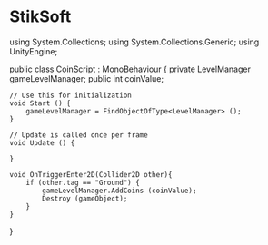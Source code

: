 # StikSoft

using System.Collections;
using System.Collections.Generic;
using UnityEngine;

public class CoinScript : MonoBehaviour {
	private LevelManager gameLevelManager;
	public int coinValue;

	// Use this for initialization
	void Start () {
		gameLevelManager = FindObjectOfType<LevelManager> ();
	}

	// Update is called once per frame
	void Update () { 

	}

	void OnTriggerEnter2D(Collider2D other){
		if (other.tag == "Ground") {
			gameLevelManager.AddCoins (coinValue);
			Destroy (gameObject);
		}
	}
}
